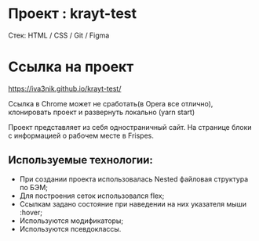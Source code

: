 # Проект : krayt-test

Cтек: HTML / CSS / Git / Figma

# Ссылка на проект

https://iva3nik.github.io/krayt-test/

Ссылка в Chrome может не сработать(в Opera все отлично), клонировать проект и развернуть локально (yarn start)

Проект представляет из себя одностраничный сайт. На странице блоки с информацией о рабочем месте в Frispes.

## **Используемые технологии:**

- При создании проекта использовалась Nested файловая структура по БЭМ;
- Для построения сеток использовался flex;
- Сcылкам задано состояние при наведении на них указателя мыши :hover;
- Используются модификаторы;
- Используются псевдоклассы.
